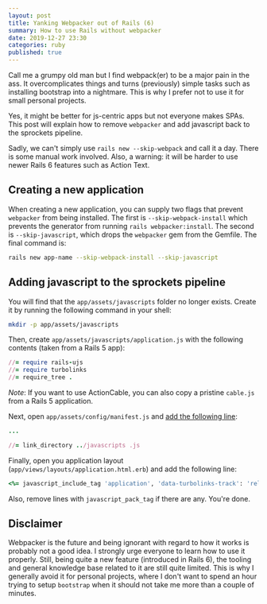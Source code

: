 ```yaml
---
layout: post
title: Yanking Webpacker out of Rails (6)
summary: How to use Rails without webpacker
date: 2019-12-27 23:30
categories: ruby
published: true
---
```


Call me a grumpy old man but I find webpack(er) to be a major pain in the ass. It overcomplicates
things and turns (previously) simple tasks such as installing bootstrap into a nightmare. This is
why I prefer not to use it for small personal projects.

Yes, it might be better for js-centric apps but not everyone makes SPAs. This post will explain how
to remove `webpacker` and add javascript back to the sprockets pipeline.

Sadly, we can't simply use `rails new --skip-webpack` and call it a day. There is some manual work
involved. Also, a warning: it will be harder to use newer Rails 6 features such as Action Text.

## Creating a new application

When creating a new application, you can supply two flags that prevent `webpacker` from being
installed. The first is `--skip-webpack-install` which prevents the generator from running `rails
webpacker:install`. The second is `--skip-javascript`, which drops the `webpacker` gem from the
Gemfile. The final command is:

```sh
rails new app-name --skip-webpack-install --skip-javascript
```

## Adding javascript to the sprockets pipeline

You will find that the `app/assets/javascripts` folder no longer exists. Create it by running the
following command in your shell:

```sh
mkdir -p app/assets/javascripts
```

Then, create `app/assets/javascripts/application.js` with the following contents (taken from a
Rails 5 app):

```rb
//= require rails-ujs
//= require turbolinks
//= require_tree .
```

*Note*: If you want to use ActionCable, you can also copy a pristine `cable.js` from a Rails 5 application.

Next, open `app/assets/config/manifest.js` and [add the following
line](https://github.com/rails/sprockets/blob/master/UPGRADING.md#manifestjs):

```rb
...

//= link_directory ../javascripts .js
```

Finally, open you application layout (`app/views/layouts/application.html.erb`) and add the
following line:

```rb
<%= javascript_include_tag 'application', 'data-turbolinks-track': 'reload' %>
```

Also, remove lines with `javascript_pack_tag` if there are any. You're done.

## Disclaimer

Webpacker is the future and being ignorant with regard to how it works is probably not a good idea.
I strongly urge everyone to learn how to use it properly. Still, being quite a new feature
(introduced in Rails 6), the tooling and general knowledge base related to it are still quite
limited.
This is why I generally avoid it for personal projects, where I don't want to spend an
hour trying to setup `bootstrap` when it should not take me more than a couple of minutes.
